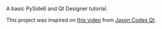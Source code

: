 A basic PySide6 and Qt Designer tutorial.

This project was inspired on [this video](https://www.youtube.com/watch?v=5kLb5wvJ6rY) from [Jason Codes Qt](https://www.youtube.com/@josys363).